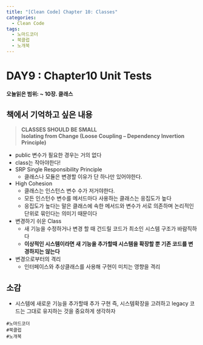 ```yaml
---
title: "[Clean Code] Chapter 10: Classes"
categories:
  - Clean Code
tags:
  - 노마드코더
  - 북클럽
  - 노개북 
---
```



# DAY9 : Chapter10 Unit Tests
#### 오늘읽은 범위: ~ 10장. 클래스



## 책에서 기억하고 싶은 내용

> **CLASSES SHOULD BE SMALL**  
> **Isolating from Change (Loose Coupling – Dependency Invertion Principle)**


- public 변수가 필요한 경우는 거의 없다
- class는 작아야한다!
- SRP Single Responsibility Principle 
    - 클래스나 모듈은 변경할 이유가 단 하나만 있어야한다.
- High Cohesion
    - 클래스는 인스턴스 변수 수가 저거야한다.
    - 모든 인스턴수 변수를 메서드마다 사용하는 클래스는 응집도가 높다
    - 응집도가 높다는 말은 클래스에 속한 메서드와 변수가 서로 의존하며 논리적인 단위로 묶인다는 의미기 때문이다
- 변경하기 쉬운 Class
    - 새 기능을 수정하거나 변경 할 때 건드릴 코드가 최소인 시스템 구조가 바람직하다
    - **이상적인 시스템이라면 새 기능을 추가할때 시스템을 확장할 뿐 기존 코드를 변경하지는 않는다**
- 변경으로부터의 격리
    - 인터페이스와 추상클래스를 사용해 구현이 미치는 영향을 격리
 
## 소감
- 시스템에 새로운 기능을 추가할때 추가 구현 즉, 시스템확장을 고려하고 legacy 코드는 그대로 유지하는 것을 중요하게 생각하자



`#노마드코더`  
`#북클럽`  
`#노개북` 
